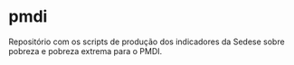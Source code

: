 # pmdi
Repositório com os scripts de produção dos indicadores da Sedese sobre pobreza e pobreza extrema para o PMDI.

